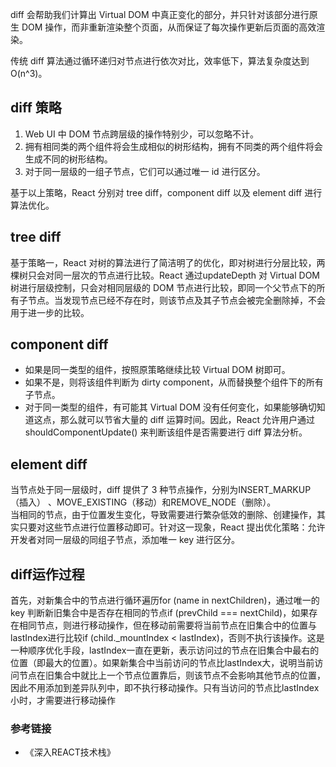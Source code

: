 diff 会帮助我们计算出 Virtual DOM 中真正变化的部分，并只针对该部分进行原生 DOM 操作，而非重新渲染整个页面，从而保证了每次操作更新后页面的高效渲染。  

传统 diff 算法通过循环递归对节点进行依次对比，效率低下，算法复杂度达到O(n^3)。  

## diff 策略
1. Web UI 中 DOM 节点跨层级的操作特别少，可以忽略不计。
2. 拥有相同类的两个组件将会生成相似的树形结构，拥有不同类的两个组件将会生成不同的树形结构。
3. 对于同一层级的一组子节点，它们可以通过唯一 id 进行区分。

基于以上策略，React 分别对 tree diff，component diff 以及 element diff 进行算法优化。

## tree diff
基于策略一，React 对树的算法进行了简洁明了的优化，即对树进行分层比较，两棵树只会对同一层次的节点进行比较。React 通过updateDepth 对 Virtual DOM 树进行层级控制，只会对相同层级的 DOM 节点进行比较，即同一个父节点下的所有子节点。当发现节点已经不存在时，则该节点及其子节点会被完全删除掉，不会用于进一步的比较。

## component diff
- 如果是同一类型的组件，按照原策略继续比较 Virtual DOM 树即可。
- 如果不是，则将该组件判断为 dirty component，从而替换整个组件下的所有子节点。
- 对于同一类型的组件，有可能其 Virtual DOM 没有任何变化，如果能够确切知道这点，那么就可以节省大量的 diff 运算时间。因此，React 允许用户通过 shouldComponentUpdate() 来判断该组件是否需要进行 diff 算法分析。

## element diff
当节点处于同一层级时，diff 提供了  3  种节点操作，分别为INSERT_MARKUP（插入）   、MOVE_EXISTING（移动）和REMOVE_NODE（删除）。  
当相同的节点，由于位置发生变化，导致需要进行繁杂低效的删除、创建操作，其实只要对这些节点进行位置移动即可。针对这一现象，React 提出优化策略：允许开发者对同一层级的同组子节点，添加唯一 key 进行区分。   

## diff运作过程  
首先，对新集合中的节点进行循环遍历for (name in nextChildren)，通过唯一的 key 判断新旧集合中是否存在相同的节点if (prevChild === nextChild)，如果存在相同节点，则进行移动操作，但在移动前需要将当前节点在旧集合中的位置与lastIndex进行比较if (child._mountIndex < lastIndex)，否则不执行该操作。这是一种顺序优化手段，lastIndex一直在更新，表示访问过的节点在旧集合中最右的位置（即最大的位置）。如果新集合中当前访问的节点比lastIndex大，说明当前访问节点在旧集合中就比上一个节点位置靠后，则该节点不会影响其他节点的位置，因此不用添加到差异队列中，即不执行移动操作。只有当访问的节点比lastIndex小时，才需要进行移动操作

### 参考链接
- 《深入REACT技术栈》
